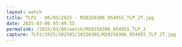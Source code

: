 ```yaml
---
layout: watch
title: TLP2 - 06/03/2025 - M20250306_054955_TLP_2T.jpg
date: 2025-03-06 05:49:55
permalink: /2025/03/06/watch/M20250306_054955_TLP_2
capture: TLP2/2025/202503/20250305/M20250306_054955_TLP_2T.jpg
---
```

